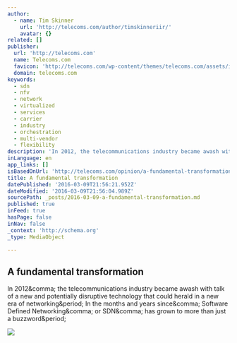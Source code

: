 ```yaml
---
author:
  - name: Tim Skinner
    url: 'http://telecoms.com/author/timskinneriir/'
    avatar: {}
related: []
publisher:
  url: 'http://telecoms.com'
  name: Telecoms.com
  favicon: 'http://telecoms.com/wp-content/themes/telecoms.com/assets/images/icons/48x48-favicon.ico'
  domain: telecoms.com
keywords:
  - sdn
  - nfv
  - network
  - virtualized
  - services
  - carrier
  - industry
  - orchestration
  - multi-vendor
  - flexibility
description: 'In 2012, the telecommunications industry became awash with talk of a new and potentially disruptive technology that could herald in a new era of networking. In the months and years since, Software Defined Networking, or SDN, has grown to more than just a buzzword.'
inLanguage: en
app_links: []
isBasedOnUrl: 'http://telecoms.com/opinion/a-fundamental-transformation/'
title: A fundamental transformation
datePublished: '2016-03-09T21:56:21.952Z'
dateModified: '2016-03-09T21:56:04.989Z'
sourcePath: _posts/2016-03-09-a-fundamental-transformation.md
published: true
inFeed: true
hasPage: false
inNav: false
_context: 'http://schema.org'
_type: MediaObject

---
```

<article style=""><h1>A fundamental transformation</h1><p>In 2012&amp;comma; the telecommunications industry became awash with talk of a new and potentially disruptive technology that could herald in a new era of networking&amp;period; In the months and years since&amp;comma; Software Defined Networking&amp;comma; or SDN&amp;comma; has grown to more than just a buzzword&amp;period;</p><img src="http://telecoms.com/wp-content/blogs.dir/1/files/2014/10/Networking-Globe-SDN-NFV-Virtualization-300x224.png" /></article>